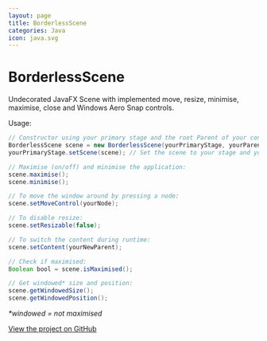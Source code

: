 ```yaml
---
layout: page
title: BorderlessScene
categories: Java
icon: java.svg
---
```

# BorderlessScene

Undecorated JavaFX Scene with implemented move, resize, minimise, maximise, close and Windows Aero Snap controls.

Usage:
```java
// Constructor using your primary stage and the root Parent of your content.
BorderlessScene scene = new BorderlessScene(yourPrimaryStage, yourParent);
yourPrimaryStage.setScene(scene); // Set the scene to your stage and you're done!

// Maximise (on/off) and minimise the application:
scene.maximise();
scene.minimise();

// To move the window around by pressing a node:
scene.setMoveControl(yourNode);

// To disable resize:
scene.setResizable(false);

// To switch the content during runtime:
scene.setContent(yourNewParent);

// Check if maximised:
Boolean bool = scene.isMaximised();

// Get windowed* size and position:
scene.getWindowedSize();
scene.getWindowedPosition();
```
_*windowed = not maximised_

[View the project on GitHub](https://github.com/NicolasSenet-Larson/BorderlessScene)
